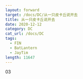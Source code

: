 ```yaml
---
layout: forward
target: /docs/DC/从一只皮卡丘说开去
title: 从一只皮卡丘说开去
date: 2020-12-12
category: DC
cat_url: /docs/DC
tags: 
  - FIN
  - BatLantern
  - JayTim
length: 11647
---
```


03
